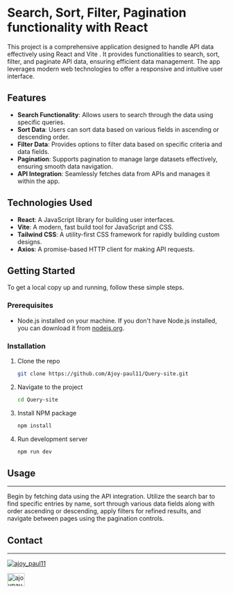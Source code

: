 # Search, Sort, Filter, Pagination functionality with React

This project is a comprehensive application designed to handle API data effectively using React and Vite . It provides functionalities to search, sort, filter, and paginate API data, ensuring efficient data management. The app leverages modern web technologies to offer a responsive and intuitive user interface.

## Features

- **Search Functionality**: Allows users to search through the data using specific queries.
- **Sort Data**: Users can sort data based on various fields in ascending or descending order.
- **Filter Data**: Provides options to filter data based on specific criteria and data fields.
- **Pagination**: Supports pagination to manage large datasets effectively, ensuring smooth data navigation.
- **API Integration**: Seamlessly fetches data from APIs and manages it within the app.

## Technologies Used

- **React**: A JavaScript library for building user interfaces.
- **Vite**: A modern, fast build tool for JavaScript and CSS.
- **Tailwind CSS**: A utility-first CSS framework for rapidly building custom designs.
- **Axios**: A promise-based HTTP client for making API requests.

## Getting Started

To get a local copy up and running, follow these simple steps.

### Prerequisites

- Node.js installed on your machine. If you don't have Node.js installed, you can download it from [nodejs.org](https://nodejs.org/).

### Installation

1. Clone the repo
   ```sh
   git clone https://github.com/Ajoy-paul11/Query-site.git
   ```
2. Navigate to the project
   ```sh
   cd Query-site
   ```
3. Install NPM package
   ```sh
   npm install
   ```
4. Run development server
   ```sh
   npm run dev
   ```

## Usage

---

Begin by fetching data using the API integration. Utilize the search bar to find specific entries by name, sort through various data fields along with order ascending or descending, apply filters for refined results, and navigate between pages using the pagination controls.

## Contact

---

<p align="left"> <a href="https://twitter.com/ajoy_paul11" target="blank"><img src="https://img.shields.io/twitter/follow/ajoy_paul11?logo=twitter&style=for-the-badge" alt="ajoy_paul11" /></a> </p>

<a href="https://linkedin.com/in/ajoypaul" target="blank"><img align="center" src="https://raw.githubusercontent.com/rahuldkjain/github-profile-readme-generator/master/src/images/icons/Social/linked-in-alt.svg" alt="ajoypaul" height="30" width="40" /></a>
